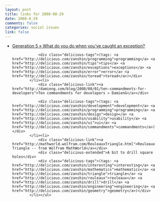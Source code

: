 ```yaml
--- 
layout: post
title: links for 2008-08-29
date: 2008-8-29
comments: false
categories: social issues
link: false
---
```

<ul class="delicious"><li>
                <div class="delicious-link"><a href="http://gen5.info/q/2008/08/27/what-do-you-do-when-youve-caught-an-exception/">Generation 5 » What do you do when you’ve caught an exception?</a></div>
                
                <div class="delicious-tags">(tags: <a href="http://delicious.com/zanshin/programming">programming</a> <a href="http://delicious.com/zanshin/tips">tips</a> <a href="http://delicious.com/zanshin/exceptions">exceptions</a> <a href="http://delicious.com/zanshin/error">error</a> <a href="http://delicious.com/zanshin/toread">toread</a>)</div>
            </li><li>
                <div class="delicious-link"><a href="http://damieng.com/blog/2008/08/01/ten-commandments-for-developers">Ten commandments for developers » DamienG</a></div>
                
                <div class="delicious-tags">(tags: <a href="http://delicious.com/zanshin/development">development</a> <a href="http://delicious.com/zanshin/programming">programming</a> <a href="http://delicious.com/zanshin/design">design</a> <a href="http://delicious.com/zanshin/usability">usability</a> <a href="http://delicious.com/zanshin/ui">ui</a> <a href="http://delicious.com/zanshin/commandments">commandments</a>)</div>
            </li><li>
                <div class="delicious-link"><a href="http://mathworld.wolfram.com/ReuleauxTriangle.html">Reuleaux Triangle -- from Wolfram MathWorld</a></div>
                <div class="delicious-extended">A bit to drill square holes</div>
                <div class="delicious-tags">(tags: <a href="http://delicious.com/zanshin/interesting">interesting</a> <a href="http://delicious.com/zanshin/mathematics">mathematics</a> <a href="http://delicious.com/zanshin/triangle">triangle</a> <a href="http://delicious.com/zanshin/reuleaux">reuleaux</a> <a href="http://delicious.com/zanshin/drill">drill</a> <a href="http://delicious.com/zanshin/engineering">engineering</a> <a href="http://delicious.com/zanshin/geometry">geometry</a>)</div>
            </li></ul>

